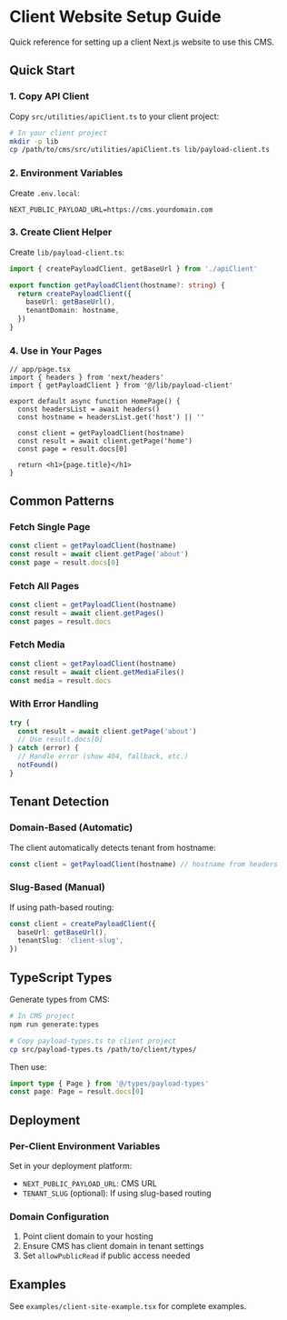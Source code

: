 # Client Website Setup Guide

Quick reference for setting up a client Next.js website to use this CMS.

## Quick Start

### 1. Copy API Client

Copy `src/utilities/apiClient.ts` to your client project:

```bash
# In your client project
mkdir -p lib
cp /path/to/cms/src/utilities/apiClient.ts lib/payload-client.ts
```

### 2. Environment Variables

Create `.env.local`:

```env
NEXT_PUBLIC_PAYLOAD_URL=https://cms.yourdomain.com
```

### 3. Create Client Helper

Create `lib/payload-client.ts`:

```ts
import { createPayloadClient, getBaseUrl } from './apiClient'

export function getPayloadClient(hostname?: string) {
  return createPayloadClient({
    baseUrl: getBaseUrl(),
    tenantDomain: hostname,
  })
}
```

### 4. Use in Your Pages

```tsx
// app/page.tsx
import { headers } from 'next/headers'
import { getPayloadClient } from '@/lib/payload-client'

export default async function HomePage() {
  const headersList = await headers()
  const hostname = headersList.get('host') || ''
  
  const client = getPayloadClient(hostname)
  const result = await client.getPage('home')
  const page = result.docs[0]
  
  return <h1>{page.title}</h1>
}
```

## Common Patterns

### Fetch Single Page

```ts
const client = getPayloadClient(hostname)
const result = await client.getPage('about')
const page = result.docs[0]
```

### Fetch All Pages

```ts
const client = getPayloadClient(hostname)
const result = await client.getPages()
const pages = result.docs
```

### Fetch Media

```ts
const client = getPayloadClient(hostname)
const result = await client.getMediaFiles()
const media = result.docs
```

### With Error Handling

```ts
try {
  const result = await client.getPage('about')
  // Use result.docs[0]
} catch (error) {
  // Handle error (show 404, fallback, etc.)
  notFound()
}
```

## Tenant Detection

### Domain-Based (Automatic)

The client automatically detects tenant from hostname:

```ts
const client = getPayloadClient(hostname) // hostname from headers
```

### Slug-Based (Manual)

If using path-based routing:

```ts
const client = createPayloadClient({
  baseUrl: getBaseUrl(),
  tenantSlug: 'client-slug',
})
```

## TypeScript Types

Generate types from CMS:

```bash
# In CMS project
npm run generate:types

# Copy payload-types.ts to client project
cp src/payload-types.ts /path/to/client/types/
```

Then use:

```ts
import type { Page } from '@/types/payload-types'
const page: Page = result.docs[0]
```

## Deployment

### Per-Client Environment Variables

Set in your deployment platform:

- `NEXT_PUBLIC_PAYLOAD_URL`: CMS URL
- `TENANT_SLUG` (optional): If using slug-based routing

### Domain Configuration

1. Point client domain to your hosting
2. Ensure CMS has client domain in tenant settings
3. Set `allowPublicRead` if public access needed

## Examples

See `examples/client-site-example.tsx` for complete examples.

